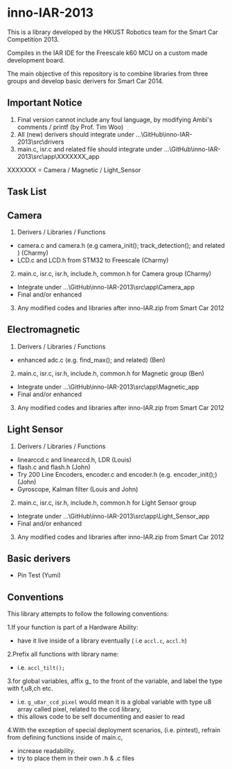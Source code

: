inno-IAR-2013
===========

This is a library developed by the HKUST Robotics team for the Smart Car Competition 2013. 

Compiles in the IAR IDE for the Freescale k60 MCU on a custom made development board.

The main objective of this repository is to combine libraries from three groups and develop basic derivers for Smart Car 2014.

Important Notice
-----------
1.	Final version cannot include any foul language, by modifying Ambi's comments / printf (by Prof. Tim Woo)
2.	All (new) derivers should integrate under …\GitHub\inno-IAR-2013\src\drivers
3. 	main.c, isr.c and related file should integrate under …\GitHub\inno-IAR-2013\src\app\XXXXXXX_app

XXXXXXX = Camera / Magnetic / Light_Sensor

Task List
-----------
Camera
-----------

1.	Derivers / Libraries / Functions 
- camera.c and camera.h (e.g camera_init(); track_detection(); and related ) (Charmy) 
- LCD.c and LCD.h from STM32 to Freescale (Charmy) 

2.	main.c, isr.c, isr.h, include.h, common.h for Camera group (Charmy) 
- Integrate under …\GitHub\inno-IAR-2013\src\app\Camera_app
- Final and/or enhanced 

3.	Any modified codes and libraries after inno-IAR.zip from Smart Car 2012

Electromagnetic
-----------

1.	Derivers / Libraries / Functions 
- enhanced adc.c (e.g. find_max(); and related) (Ben)

2.	main.c, isr.c, isr.h, include.h, common.h for Magnetic group (Ben)
- Integrate under …\GitHub\inno-IAR-2013\src\app\Magnetic_app
- Final and/or enhanced

3.	Any modified codes and libraries after inno-IAR.zip from Smart Car 2012

Light Sensor
-----------

1.	Derivers / Libraries / Functions 
- linearccd.c and linearccd.h, LDR (Louis)
- flash.c and flash.h (John)
- Try 200 Line Encoders, encoder.c and encoder.h (e.g. encoder_init();) (John)
- Gyroscope, Kalman filter (Louis and John)

2.  main.c, isr.c, isr.h, include.h, common.h for Light Sensor group
- Integrate under …\GitHub\inno-IAR-2013\src\app\Light_Sensor_app
- Final and/or enhanced 

3.  Any modified codes and libraries after inno-IAR.zip from Smart Car 2012

Basic derivers
-----------
- Pin Test (Yumi)

Conventions
-----------
This library attempts to follow the following conventions:

1.If your function is part of a Hardware Ability:
- have it live inside of a library eventually ( i.e `accl.c`, `accl.h`)

2.Prefix all functions with library name:
- i.e. `accl_tilt();`

3.for global variables, affix g_ to the front of the variable, and label the type with f,u8,ch etc.
- i.e. `g_u8ar_ccd_pixel` would mean it is a global variable with type u8 array called pixel, related to the ccd library,
- this allows code to be self documenting and easier to read

4.With the exception of special deployment scenarios, (i.e. pintest), refrain from defining functions inside of main.c, 
- increase readability. 
- try to place them in their own .h & .c files

